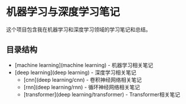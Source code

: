 # 机器学习与深度学习笔记

这个项目包含我在机器学习和深度学习领域的学习笔记和总结。

## 目录结构

- [machine learning](machine learning) - 机器学习相关笔记
- [deep learning](deep learning) - 深度学习相关笔记
  - [cnn](deep learning/cnn) - 卷积神经网络相关笔记
  - [rnn](deep learning/rnn) - 循环神经网络相关笔记
  - [transformer](deep learning/transformer) - Transformer相关笔记

